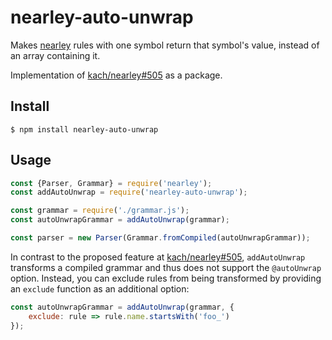 # nearley-auto-unwrap
Makes [nearley](https://nearley.js.org/) rules with one symbol return that symbol's value, instead of an array containing it.

Implementation of [kach/nearley#505] as a package.

## Install

```
$ npm install nearley-auto-unwrap
```

## Usage

```js
const {Parser, Grammar} = require('nearley');
const addAutoUnwrap = require('nearley-auto-unwrap');

const grammar = require('./grammar.js');
const autoUnwrapGrammar = addAutoUnwrap(grammar);

const parser = new Parser(Grammar.fromCompiled(autoUnwrapGrammar));
```

In contrast to the proposed feature at [kach/nearley#505], `addAutoUnwrap` transforms a compiled grammar and thus does not support the `@autoUnwrap` option. Instead, you can exclude rules from being transformed by providing an `exclude` function as an additional option:

```js
const autoUnwrapGrammar = addAutoUnwrap(grammar, {
    exclude: rule => rule.name.startsWith('foo_')
});
```

[kach/nearley#505]: https://github.com/kach/nearley/pull/505
